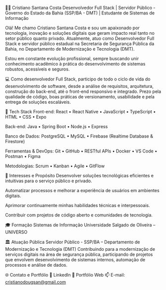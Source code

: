 👨‍💻 Cristiano Santana Costa
Desenvolvedor Full Stack | Servidor Público - Governo do Estado da Bahia (SSP/BA - DMT) | Estudante de Sistemas de Informação

Olá! Me chamo Cristiano Santana Costa e sou um apaixonado por tecnologia, inovação e soluções digitais que geram impacto real tanto no setor público quanto privado. Atualmente, atuo como Desenvolvedor Full Stack e servidor público estadual na Secretaria de Segurança Pública da Bahia, no Departamento de Modernização e Tecnologia (DMT).

Estou em constante evolução profissional, sempre buscando unir conhecimento acadêmico à prática do desenvolvimento de sistemas robustos, acessíveis e seguros.

💻 Como desenvolvedor Full Stack, participo de todo o ciclo de vida do desenvolvimento de software, desde a análise de requisitos, arquitetura, construção do back-end, até o front-end responsivo e integrado. Prezo pela qualidade de código, boas práticas de versionamento, usabilidade e pela entrega de soluções escaláveis.

🚀 Tech Stack
Front-end:
React • React Native • JavaScript • TypeScript • HTML • CSS • Expo

Back-end:
Java • Spring Boot • Node.js • Express

Banco de Dados:
PostgreSQL • MySQL • Firebase (Realtime Database & Firestore)

Ferramentas & DevOps:
Git • GitHub • RESTful APIs • Docker • VS Code • Postman • Figma

Metodologias:
Scrum • Kanban • Agile • GitFlow

🧠 Interesses e Propósito
Desenvolver soluções tecnológicas eficientes e intuitivas para o serviço público e privado.

Automatizar processos e melhorar a experiência de usuários em ambientes digitais.

Aprimorar continuamente minhas habilidades técnicas e interpessoais.

Contribuir com projetos de código aberto e comunidades de tecnologia.

🎓 Formação
Sistemas de Informação
Universidade Salgado de Oliveira – UNIVERSO

🏛️ Atuação Pública
Servidor Público - SSP/BA – Departamento de Modernização e Tecnologia (DMT)
Contribuindo para a modernização de serviços digitais na área de segurança pública, participando de projetos que envolvem desenvolvimento de sistemas internos, automação de processos e análise de dados.

🌐 Contato e Portfólio
🔗 LinkedIn
🔗 Portfólio Web
📫 E-mail: cristianodougsan@gmail.com

